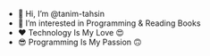 - 👋 Hi, I’m @tanim-tahsin
- 👀 I’m interested in Programming & Reading Books
- ❤️ Technology Is My Love 😍
- 😎 Programming Is My Passion 🙃

<!---
tanim-tahsin/tanim-tahsin is a ✨ special ✨ repository because its `README.md` (this file) appears on your GitHub profile.
You can click the Preview link to take a look at your changes.
--->
